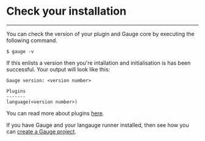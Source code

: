 # Check your installation
------
You can check the version of your plugin and Gauge core by executing the following command.

```
$ gauge -v
```

If this enlists a version then you're intallation and initialisation is has been successful. Your output will look like this:
```
Gauge version: <version number>

Plugins
-------
language(<version number>)

```

You can read more about plugins [here](../plugins/index.html).

If you have Gauge and your langauge runner installed, then see how you can [create a Gauge project](creating_a_gauge_project.md).
